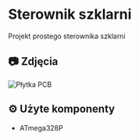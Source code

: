 # Sterownik szklarni
Projekt prostego sterownika szklarni

## 📷 Zdjęcia
![Płytka PCB](images/pcb.jpg)

## ⚙️ Użyte komponenty
- ATmega328P  



